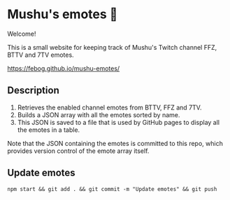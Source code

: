 # Mushu's emotes 🐉

Welcome!

This is a small website for keeping track of Mushu's Twitch channel FFZ, BTTV and 7TV emotes.

https://febog.github.io/mushu-emotes/

## Description

1. Retrieves the enabled channel emotes from BTTV, FFZ and 7TV.
2. Builds a JSON array with all the emotes sorted by name.
3. This JSON is saved to a file that is used by GitHub pages to display all the emotes in a table.

Note that the JSON containing the emotes is committed to this repo, which provides version control of the emote array itself.

## Update emotes

```
npm start && git add . && git commit -m "Update emotes" && git push
```
